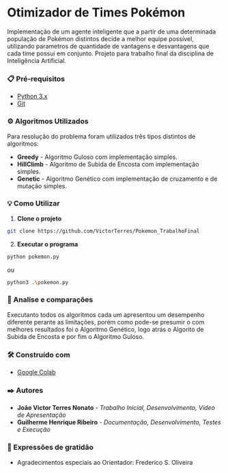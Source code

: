 # Otimizador de Times Pokémon

Implementação de um agente inteligente que a partir de uma determinada população de Pokémon distintos decide a melhor equipe possível, utilizando parametros de quantidade de vantagens e desvantagens que cada time possui em conjunto. Projeto para trabalho final da disciplina de Inteligência Artificial.

### 📋 Pré-requisitos

* [Python 3.x](https://www.python.org/downloads/)
* [Git](https://git-scm.com/)

### ⚙️ Algoritmos Utilizados

Para resolução do problema foram utilizados três tipos distintos de algoritmos:

* **Greedy** - Algoritmo Guloso com implementação simples.
* **HillClimb** - Algoritmo de Subida de Encosta com implementação simples.
* **Genetic** - Algoritmo Genético com implementação de cruzamento e de mutação simples.

### 💡 Como Utilizar 

1. **Clone o projeto**

```bash
git clone https://github.com/VictorTerres/Pokemon_TrabalhoFinal
```

2. **Executar o programa**

```bash
python pokemon.py
```

ou

```bash
python3 .\pokemon.py
```

### 🔩 Analise e comparações

Executanto todos os algoritmos cada um apresentou um desempenho diferente perante as limitações, porém como pode-se presumir o com melhores resultados foi o Algoritmo Genético, logo atrás o Algorito de Subida de Encosta e por fim o Algoritmo Guloso.

### 🛠️ Construído com

* [Google Colab](https://colab.research.google.com)

### ✒️ Autores

* **João Victor Terres Nonato** - *Trabalho Inicial, Desenvolvimento, Vídeo de Apresentação*
* **Guilherme Henrique Ribeiro** - *Documentação, Desenvolvimento, Testes e Execução*

### 🎁 Expressões de gratidão

* Agradecimentos especiais ao Orientador: Frederico S. Oliveira
